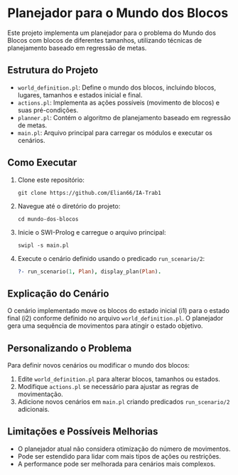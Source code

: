 # Planejador para o Mundo dos Blocos

Este projeto implementa um planejador para o problema do Mundo dos Blocos com blocos de diferentes tamanhos, utilizando técnicas de planejamento baseado em regressão de metas.

## Estrutura do Projeto

- `world_definition.pl`: Define o mundo dos blocos, incluindo blocos, lugares, tamanhos e estados inicial e final.
- `actions.pl`: Implementa as ações possíveis (movimento de blocos) e suas pré-condições.
- `planner.pl`: Contém o algoritmo de planejamento baseado em regressão de metas.
- `main.pl`: Arquivo principal para carregar os módulos e executar os cenários.

## Como Executar

1. Clone este repositório:
   ```
   git clone https://github.com/Elian66/IA-Trab1
   ```
2. Navegue até o diretório do projeto:
   ```
   cd mundo-dos-blocos
   ```
3. Inicie o SWI-Prolog e carregue o arquivo principal:
   ```
   swipl -s main.pl
   ```
4. Execute o cenário definido usando o predicado `run_scenario/2`:
   ```prolog
   ?- run_scenario(1, Plan), display_plan(Plan).
   ```

## Explicação do Cenário

O cenário implementado move os blocos do estado inicial (i1) para o estado final (i2) conforme definido no arquivo `world_definition.pl`. O planejador gera uma sequência de movimentos para atingir o estado objetivo.

## Personalizando o Problema

Para definir novos cenários ou modificar o mundo dos blocos:

1. Edite `world_definition.pl` para alterar blocos, tamanhos ou estados.
2. Modifique `actions.pl` se necessário para ajustar as regras de movimentação.
3. Adicione novos cenários em `main.pl` criando predicados `run_scenario/2` adicionais.

## Limitações e Possíveis Melhorias

- O planejador atual não considera otimização do número de movimentos.
- Pode ser estendido para lidar com mais tipos de ações ou restrições.
- A performance pode ser melhorada para cenários mais complexos.

